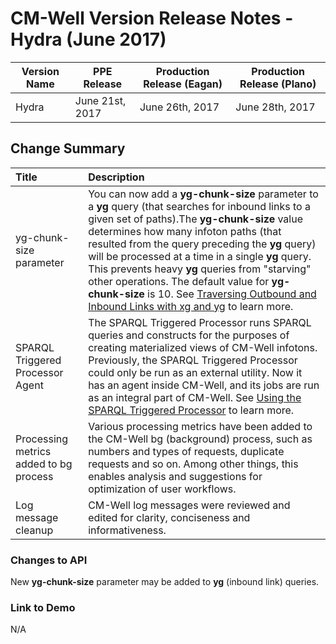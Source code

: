 # CM-Well Version Release Notes - Hydra (June 2017) #

Version Name | PPE Release | Production Release (Eagan) | Production Release (Plano)
-------------|----------------|-------------------------|-------------------
Hydra | June 21st, 2017 | June 26th, 2017 | June 28th, 2017

## Change Summary ##


 Title | Description
:------|:-----------
yg-chunk-size parameter | You can now add a **yg-chunk-size** parameter to a  **yg** query (that searches for inbound links to a given set of paths).The **yg-chunk-size** value determines how many infoton paths (that resulted from the query preceding the **yg** query) will be processed at a time in a single **yg** query. This prevents heavy **yg** queries from "starving" other operations. The default value for **yg-chunk-size** is 10. See [Traversing Outbound and Inbound Links with xg and yg](API.TraversingOutboundAndInboundLinksWithXgAndYg.md) to learn more.
SPARQL Triggered Processor Agent | The SPARQL Triggered Processor runs SPARQL queries and constructs for the purposes of creating materialized views of CM-Well infotons. Previously, the SPARQL Triggered Processor could only be run as an external utility. Now it has an agent inside CM-Well, and its jobs are run as an integral part of CM-Well. See [Using the SPARQL Triggered Processor](Tools.UsingTheSPARQLTriggerProcessor.md) to learn more.
Processing metrics added to bg process | Various processing metrics have been added to the CM-Well bg (background) process, such as numbers and types of requests, duplicate requests and so on. Among other things, this enables analysis and suggestions for optimization of user workflows.
Log message cleanup | CM-Well log messages were reviewed and edited for clarity, conciseness and informativeness. 

### Changes to API ###
New **yg-chunk-size** parameter may be added to **yg** (inbound link) queries.

### Link to Demo ###
N/A

